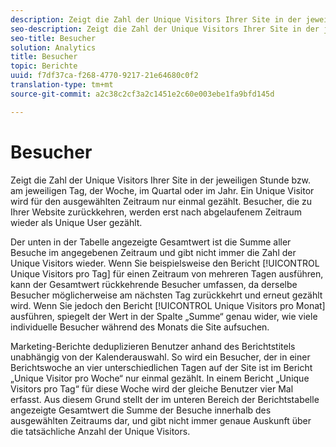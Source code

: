 ```yaml
---
description: Zeigt die Zahl der Unique Visitors Ihrer Site in der jeweiligen Stunde bzw. am jeweiligen Tag, der Woche, im Quartal oder im Jahr. Ein Unique Visitor wird für den ausgewählten Zeitraum nur einmal gezählt. Besucher, die zu Ihrer Website zurückkehren, werden erst nach abgelaufenem Zeitraum wieder als Unique User gezählt.
seo-description: Zeigt die Zahl der Unique Visitors Ihrer Site in der jeweiligen Stunde bzw. am jeweiligen Tag, der Woche, im Quartal oder im Jahr. Ein Unique Visitor wird für den ausgewählten Zeitraum nur einmal gezählt. Besucher, die zu Ihrer Website zurückkehren, werden erst nach abgelaufenem Zeitraum wieder als Unique User gezählt.
seo-title: Besucher
solution: Analytics
title: Besucher
topic: Berichte
uuid: f7df37ca-f268-4770-9217-21e64680c0f2
translation-type: tm+mt
source-git-commit: a2c38c2cf3a2c1451e2c60e003ebe1fa9bfd145d

---
```



# Besucher

Zeigt die Zahl der Unique Visitors Ihrer Site in der jeweiligen Stunde bzw. am jeweiligen Tag, der Woche, im Quartal oder im Jahr. Ein Unique Visitor wird für den ausgewählten Zeitraum nur einmal gezählt. Besucher, die zu Ihrer Website zurückkehren, werden erst nach abgelaufenem Zeitraum wieder als Unique User gezählt.

Der unten in der Tabelle angezeigte Gesamtwert ist die Summe aller Besuche im angegebenen Zeitraum und gibt nicht immer die Zahl der Unique Visitors wieder. Wenn Sie beispielsweise den Bericht [!UICONTROL Unique Visitors pro Tag] für einen Zeitraum von mehreren Tagen ausführen, kann der Gesamtwert rückkehrende Besucher umfassen, da derselbe Besucher möglicherweise am nächsten Tag zurückkehrt und erneut gezählt wird. Wenn Sie jedoch den Bericht [!UICONTROL Unique Visitors pro Monat] ausführen, spiegelt der Wert in der Spalte „Summe“ genau wider, wie viele individuelle Besucher während des Monats die Site aufsuchen.

Marketing-Berichte deduplizieren Benutzer anhand des Berichtstitels unabhängig von der Kalenderauswahl. So wird ein Besucher, der in einer Berichtswoche an vier unterschiedlichen Tagen auf der Site ist im Bericht „Unique Visitor pro Woche“ nur einmal gezählt. In einem Bericht „Unique Visitors pro Tag“ für diese Woche wird der gleiche Benutzer vier Mal erfasst. Aus diesem Grund stellt der im unteren Bereich der Berichtstabelle angezeigte Gesamtwert die Summe der Besuche innerhalb des ausgewählten Zeitraums dar, und gibt nicht immer genaue Auskunft über die tatsächliche Anzahl der Unique Visitors.
